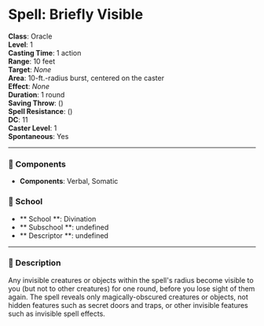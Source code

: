 
# Spell: Briefly Visible
**Class**: Oracle  
**Level**: 1  
**Casting Time**: 1 action  
**Range**: 10 feet  
**Target**: _None_  
**Area**: 10-ft.-radius burst, centered on the caster  
**Effect**: _None_  
**Duration**: 1 round  
**Saving Throw**:  ()  
**Spell Resistance**:  ()  
**DC**: 11  
**Caster Level**: 1  
**Spontaneous**: Yes

---

### 🔮 Components
- **Components**: Verbal, Somatic

### 🏫 School
- ** School **: Divination
- ** Subschool **: undefined
- ** Descriptor **: undefined
---

### 📜 Description
Any invisible creatures or objects within the spell's radius become visible to you (but not to other creatures) for one round, before you lose sight of them again. The spell reveals only magically-obscured creatures or objects, not hidden features such as secret doors and traps, or other invisible features such as invisible spell effects.
